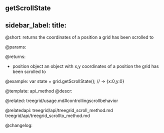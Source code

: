 getScrollState
---
sidebar_label: 
title: 
---          

@short: returns the coordinates of a position a grid has been scrolled to


@params:


@returns:
-  position		object		an object with x,y coordinates of a position the grid has been scrolled to


@example:
var state = grid.getScrollState(); // -> {x:0,y:0}


@template: api_method
@descr:

@related: treegrid/usage.md#controllingscrollbehavior

@relatedapi: treegrid/api/treegrid_scroll_method.md
treegrid/api/treegrid_scrollto_method.md

@changelog:


